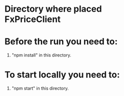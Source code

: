 # Directory where placed FxPriceClient

# Before the run you need to:

1. "npm install" in this directory.

# To start locally you need to:

1. "npm start" in this directory.
